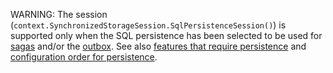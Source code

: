 WARNING: The session (`context.SynchronizedStorageSession.SqlPersistenceSession()`) is supported only when the SQL persistence has been selected to be used for [sagas](/nservicebus/sagas/) and/or the [outbox](/nservicebus/outbox/). See also [features that require persistence](/persistence/#features-that-require-persistence) and [configuration order for persistence](/persistence/order.md).